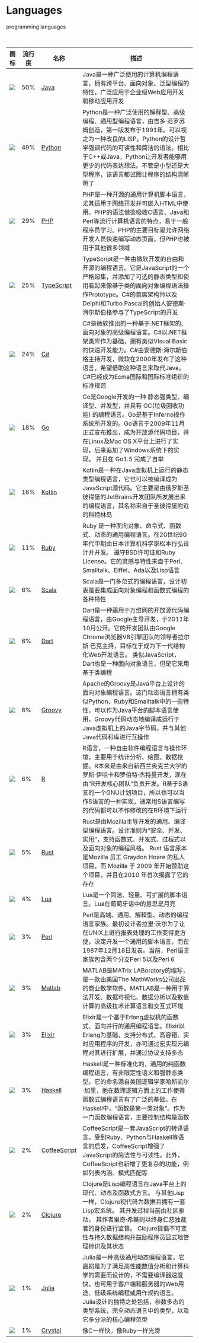 # Languages
programming languages

<br>

|图标|流行度|名称|描述
---|---|---|---
![](https://www.google.com/s2/favicons?domain=www.oracle.com) | 50% | [Java](https://www.oracle.com/technetwork/java/javase) | Java是一种广泛使用的计算机编程语言，拥有跨平台、面向对象、泛型编程的特性，广泛应用于企业级Web应用开发和移动应用开发
![](https://www.google.com/s2/favicons?domain=www.python.org) | 49% | [Python](https://www.python.org) | Python是一种广泛使用的解释型、高级编程、通用型编程语言，由吉多·范罗苏姆创造，第一版发布于1991年。可以视之为一种改良的LISP。Python的设计哲学强调代码的可读性和简洁的语法。相比于C++或Java，Python让开发者能够用更少的代码表达想法。不管是小型还是大型程序，该语言都试图让程序的结构清晰明了
![](https://www.google.com/s2/favicons?domain=php.net) | 29% | [PHP](https://php.net) | PHP是一种开源的通用计算机脚本语言，尤其适用于网络开发并可嵌入HTML中使用。PHP的语法借鉴吸收C语言、Java和Perl等流行计算机语言的特点，易于一般程序员学习。PHP的主要目标是允许网络开发人员快速编写动态页面，但PHP也被用于其他很多领域
![](https://www.google.com/s2/favicons?domain=www.typescriptlang.org) | 25% | [TypeScript](https://www.typescriptlang.org) | TypeScript是一种由微软开发的自由和开源的编程语言。它是JavaScript的一个严格超集，并添加了可选的静态类型和使用看起来像基于类的面向对象编程语法操作Prototype。C#的首席架构师以及Delphi和Turbo Pascal的创始人安德斯·海尔斯伯格参与了TypeScript的开发
![](https://www.google.com/s2/favicons?domain=dotnet.microsoft.com) | 24% | [C#](https://dotnet.microsoft.com) | C#是微软推出的一种基于.NET框架的、面向对象的高级编程语言。C#以.NET框架类库作为基础，拥有类似Visual Basic的快速开发能力。C#由安德斯·海尔斯伯格主持开发，微软在2000年发布了这种语言，希望借助这种语言来取代Java。C#已经成为Ecma国际和国际标准组织的标准规范
![](https://www.google.com/s2/favicons?domain=golang.org) | 18% | [Go](https://golang.org) | Go是Google开发的一种 静态强类型、编译型、并发型，并具有 GC(垃圾回收功能) 的编程语言。Go是基于Inferno操作系统所开发的。Go语言于2009年11月正式宣布推出，成为开放源代码项目，并在Linux及Mac OS X平台上进行了实现，后来追加了Windows系统下的实现。 并且在 Go1.5 完成了自举
![](https://www.google.com/s2/favicons?domain=kotlinlang.org) | 16% | [Kotlin](https://kotlinlang.org) | Kotlin是一种在Java虚拟机上运行的静态类型编程语言，它也可以被编译成为JavaScript源代码。它主要是由俄罗斯圣彼得堡的JetBrains开发团队所发展出来的编程语言，其名称来自于圣彼得堡附近的科特林岛
![](https://www.google.com/s2/favicons?domain=www.ruby-lang.org) | 11% | [Ruby](https://www.ruby-lang.org) | Ruby 是一种面向对象、命令式、函数式、动态的通用编程语言。在20世纪90年代中期由日本计算机科学家松本行弘设计并开发。 遵守BSD许可证和Ruby License。它的灵感与特性来自于Perl、Smalltalk、Eiffel、Ada以及Lisp语言
![](https://www.google.com/s2/favicons?domain=www.scala-lang.org) | 6% | [Scala](https://www.scala-lang.org) | Scala是一门多范式的编程语言，设计初衷是要集成面向对象编程和函数式编程的各种特性
![](https://www.google.com/s2/favicons?domain=dart.dev) | 6% | [Dart](https://dart.dev) | Dart是一种适用于万维网的开放源代码编程语言，由Google主导开发，于2011年10月公开。它的开发团队由Google Chrome浏览器V8引擎团队的领导者拉尔斯·巴克主持，目标在于成为下一代结构化Web开发语言。 类似JavaScript，Dart也是一种面向对象语言，但是它采用基于类编程
![](https://www.google.com/s2/favicons?domain=groovy-lang.org) | 6% | [Groovy](http://groovy-lang.org) | Apache的Groovy是Java平台上设计的面向对象编程语言。这门动态语言拥有类似Python、Ruby和Smalltalk中的一些特性，可以作为Java平台的脚本语言使用，Groovy代码动态地编译成运行于Java虚拟机上的Java字节码，并与其他Java代码和库进行互操作
![](https://www.google.com/s2/favicons?domain=www.r-project.org) | 6% | [R](https://www.r-project.org) | R语言，一种自由软件编程语言与操作环境，主要用于统计分析、绘图、数据挖掘。R本来是由来自新西兰奥克兰大学的罗斯·伊哈卡和罗伯特·杰特曼开发，现在由“R开发核心团队”负责开发。R基于S语言的一个GNU计划项目，所以也可以当作S语言的一种实现，通常用S语言编写的代码都可以不作修改的在R环境下运行
![](https://www.google.com/s2/favicons?domain=www.rust-lang.org) | 5% | [Rust](https://www.rust-lang.org) | 	Rust是由Mozilla主导开发的通用、编译型编程语言。设计准则为“安全、并发、实用”，支持函数式、并发式、过程式以及面向对象的编程风格。 Rust 语言原本是Mozilla 员工 Graydon Hoare 的私人项目，而 Mozilla 于 2009 年开始赞助这个项目，并且在2010 年首次揭露了它的存在
![](https://www.google.com/s2/favicons?domain=www.lua.org) | 4% | [Lua](https://www.lua.org) | Lua是一个简洁、轻量、可扩展的脚本语言。Lua在葡萄牙语中的意思是月亮
![](https://www.google.com/s2/favicons?domain=www.perlchina.org) | 3% | [Perl](http://www.perlchina.org) | Perl是高端、通用、解释型、动态的编程语言家族。最初设计者拉里·沃尔为了让在UNIX上进行报表处理的工作变得更方便，决定开发一个通用的脚本语言，而在1987年12月18日发表。当前，Perl语言家族包含两个分支Perl 5以及Perl 6
![](https://www.google.com/s2/favicons?domain=ww2.mathworks.cn) | 3% | [Matlab](https://ww2.mathworks.cn) | MATLAB是MATrix LABoratory的缩写，是一款由美国The MathWorks公司出品的商业数学软件。MATLAB是一种用于算法开发、数据可视化、数据分析以及数值计算的高级技术计算语言和交互式环境
![](https://www.google.com/s2/favicons?domain=elixir-lang.org) | 3% | [Elixir](https://elixir-lang.org) | Elixir是一个基于Erlang虚拟机的函数式、面向并行的通用编程语言。Elixir以Erlang为基础，支持分布式、高容错、实时应用程序的开发，亦可通过宏实现元编程对其进行扩展，并通过协议支持多态
![](https://www.google.com/s2/favicons?domain=www.haskell.org) | 3% | [Haskell](https://www.haskell.org) | Haskell是一种标准化的，通用的纯函数编程语言，有非限定性语义和强静态类型。它的命名源自美国逻辑学家哈斯凯尔·加里，他在数理逻辑方面上的工作使得函数式编程语言有了广泛的基础。在Haskell中，“函数是第一类对象”。作为一门函数编程语言，主要控制结构是函数
![](https://www.google.com/s2/favicons?domain=coffeescript.org) | 2% | [CoffeeScript](https://coffeescript.org) | CoffeeScript是一套JavaScript的转译语言。受到Ruby、Python与Haskell等语言的启发，CoffeeScript增强了JavaScript的简洁性与可读性。此外，CoffeeScript也新增了更复杂的功能，例如列表内涵、模式匹配等
![](https://www.google.com/s2/favicons?domain=clojure.org) | 2% | [Clojure](https://clojure.org) | Clojure是Lisp编程语言在Java平台上的现代、动态及函数式方言。 与其他Lisp一样，Clojure视代码为数据且拥有一套Lisp宏系统。 其开发过程当前由社区驱动， 其作者里奇·希基则以终身仁慈独裁者的身份进行监督。 Clojure提倡不可变性与持久数据结构并鼓励程序员显式地管理标识及其状态
![](https://www.google.com/s2/favicons?domain=julialang.org) | 1% | [Julia](https://julialang.org) | Julia是一种高级通用动态编程语言，它最初是为了满足高性能数值分析和计算科学的需要而设计的，不需要编译器速度快，也可用于客户端和服务器的Web用途、低级系统编程或用作规约语言。 Julia设计的独特之处包括，参数多态的类型系统，完全动态语言中的类型，以及它多分派的核心编程范型
![](https://www.google.com/s2/favicons?domain=crystal-lang.org) | 1% | [Crystal](https://crystal-lang.org) | 像C一样快，像Ruby一样光滑
